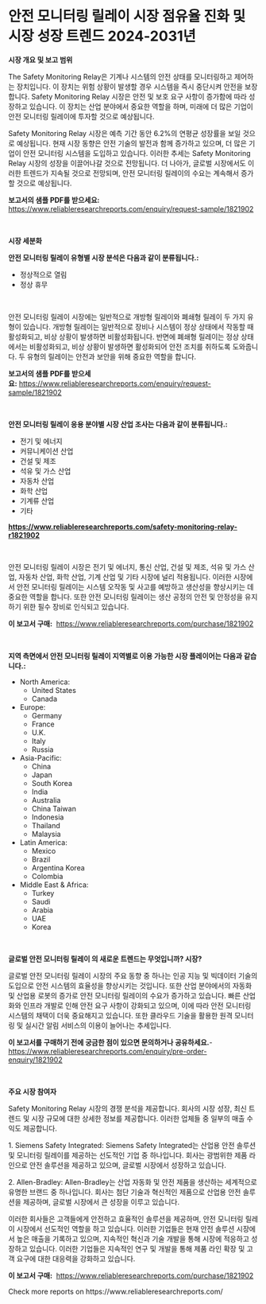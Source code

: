 <p><h1>안전 모니터링 릴레이 시장 점유율 진화 및 시장 성장 트렌드 2024-2031년</h1></p><p><strong>시장 개요 및 보고 범위</strong></p>
<p><p>The Safety Monitoring Relay은 기계나 시스템의 안전 상태를 모니터링하고 제어하는 장치입니다. 이 장치는 위험 상황이 발생할 경우 시스템을 즉시 중단시켜 안전을 보장합니다. Safety Monitoring Relay 시장은 안전 및 보호 요구 사항이 증가함에 따라 성장하고 있습니다. 이 장치는 산업 분야에서 중요한 역할을 하며, 미래에 더 많은 기업이 안전 모니터링 릴레이에 투자할 것으로 예상됩니다.</p><p>Safety Monitoring Relay 시장은 예측 기간 동안 6.2%의 연평균 성장률을 보일 것으로 예상됩니다. 현재 시장 동향은 안전 기술의 발전과 함께 증가하고 있으며, 더 많은 기업이 안전 모니터링 시스템을 도입하고 있습니다. 이러한 추세는 Safety Monitoring Relay 시장의 성장을 이끌어나갈 것으로 전망됩니다. 더 나아가, 글로벌 시장에서도 이러한 트렌드가 지속될 것으로 전망되며, 안전 모니터링 릴레이의 수요는 계속해서 증가할 것으로 예상됩니다.</p></p>
<p><strong>보고서의 샘플 PDF를 받으세요:</strong> <a href="https://www.reliableresearchreports.com/enquiry/request-sample/1821902">https://www.reliableresearchreports.com/enquiry/request-sample/1821902</a></p>
<p>&nbsp;</p>
<p><strong>시장 세분화</strong></p>
<p><strong>안전 모니터링 릴레이 유형별 시장 분석은 다음과 같이 분류됩니다.:</strong></p>
<p><ul><li>정상적으로 열림</li><li>정상 휴무</li></ul></p>
<p>&nbsp;</p>
<p><p>안전 모니터링 릴레이 시장에는 일반적으로 개방형 릴레이와 폐쇄형 릴레이 두 가지 유형이 있습니다. 개방형 릴레이는 일반적으로 장비나 시스템이 정상 상태에서 작동할 때 활성화되고, 비상 상황이 발생하면 비활성화됩니다. 반면에 폐쇄형 릴레이는 정상 상태에서는 비활성화되고, 비상 상황이 발생하면 활성화되어 안전 조치를 취하도록 도와줍니다. 두 유형의 릴레이는 안전과 보안을 위해 중요한 역할을 합니다.</p></p>
<p><strong>보고서의 샘플 PDF를 받으세요:</strong>&nbsp;<a href="https://www.reliableresearchreports.com/enquiry/request-sample/1821902">https://www.reliableresearchreports.com/enquiry/request-sample/1821902</a></p>
<p>&nbsp;</p>
<p><strong> 안전 모니터링 릴레이 응용 분야별 시장 산업 조사는 다음과 같이 분류됩니다.:</strong></p>
<p><ul><li>전기 및 에너지</li><li>커뮤니케이션 산업</li><li>건설 및 제조</li><li>석유 및 가스 산업</li><li>자동차 산업</li><li>화학 산업</li><li>기계류 산업</li><li>기타</li></ul></p>
<p><strong><a href="https://www.reliableresearchreports.com/safety-monitoring-relay-r1821902">https://www.reliableresearchreports.com/safety-monitoring-relay-r1821902</a></strong></p>
<p>&nbsp;</p>
<p><p>안전 모니터링 릴레이 시장은 전기 및 에너지, 통신 산업, 건설 및 제조, 석유 및 가스 산업, 자동차 산업, 화학 산업, 기계 산업 및 기타 시장에 널리 적용됩니다. 이러한 시장에서 안전 모니터링 릴레이는 시스템 오작동 및 사고를 예방하고 생산성을 향상시키는 데 중요한 역할을 합니다. 또한 안전 모니터링 릴레이는 생산 공정의 안전 및 안정성을 유지하기 위한 필수 장비로 인식되고 있습니다.</p></p>
<p><strong>이 보고서 구매:</strong>&nbsp; <a href="https://www.reliableresearchreports.com/purchase/1821902">https://www.reliableresearchreports.com/purchase/1821902</a></p>
<p>&nbsp;</p>
<p><strong>지역 측면에서 안전 모니터링 릴레이 지역별로 이용 가능한 시장 플레이어는 다음과 같습니다.:</strong></p>
<p><ul>
    <li>
        North America:
        <ul>
            <li>United States</li>
            <li>Canada</li>
        </ul>
    </li>
    <li>
        Europe:
        <ul>
            <li>Germany</li>
            <li>France</li>
            <li>U.K.</li>
            <li>Italy</li>
            <li>Russia</li>
        </ul>
    </li>
    <li>
        Asia-Pacific:
        <ul>
            <li>China</li>
            <li>Japan</li>
            <li>South Korea</li>
            <li>India</li>
            <li>Australia</li>
            <li>China Taiwan</li>
            <li>Indonesia</li>
            <li>Thailand</li>
            <li>Malaysia</li>
        </ul>
    </li>
    <li>
        Latin America:
        <ul>
            <li>Mexico</li>
            <li>Brazil</li>
            <li>Argentina Korea</li>
            <li>Colombia</li>
        </ul>
    </li>
    <li>
        Middle East & Africa:
        <ul>
            <li>Turkey</li>
            <li>Saudi</li>
            <li>Arabia</li>
            <li>UAE</li>
            <li>Korea</li>
        </ul>
    </li>
    </ul></p>
<p>&nbsp;</p>
<p><strong>글로벌 안전 모니터링 릴레이 의 새로운 트렌드는 무엇입니까? 시장?</strong></p>
<p><p>글로벌 안전 모니터링 릴레이 시장의 주요 동향 중 하나는 인공 지능 및 빅데이터 기술의 도입으로 안전 시스템의 효율성을 향상시키는 것입니다. 또한 산업 분야에서의 자동화 및 산업용 로봇의 증가로 안전 모니터링 릴레이의 수요가 증가하고 있습니다. 빠른 산업화와 인프라 개발로 인해 안전 요구 사항이 강화되고 있으며, 이에 따라 안전 모니터링 시스템의 채택이 더욱 중요해지고 있습니다. 또한 클라우드 기술을 활용한 원격 모니터링 및 실시간 알림 서비스의 이용이 늘어나는 추세입니다.</p></p>
<p><strong>이 보고서를 구매하기 전에 궁금한 점이 있으면 문의하거나 공유하세요.</strong>- <a href="https://www.reliableresearchreports.com/enquiry/pre-order-enquiry/1821902">https://www.reliableresearchreports.com/enquiry/pre-order-enquiry/1821902</a></p>
<p>&nbsp;</p>
<p><strong>주요 시장 참여자</strong></p>
<p><p>Safety Monitoring Relay 시장의 경쟁 분석을 제공합니다. 회사의 시장 성장, 최신 트렌드 및 시장 규모에 대한 상세한 정보를 제공합니다. 이러한 업체들 중 일부의 매출 수익도 제공합니다.</p><p>1. Siemens Safety Integrated: Siemens Safety Integrated는 산업용 안전 솔루션 및 모니터링 릴레이를 제공하는 선도적인 기업 중 하나입니다. 회사는 광범위한 제품 라인으로 안전 솔루션을 제공하고 있으며, 글로벌 시장에서 성장하고 있습니다.</p><p>2. Allen-Bradley: Allen-Bradley는 산업 자동화 및 안전 제품을 생산하는 세계적으로 유명한 브랜드 중 하나입니다. 회사는 첨단 기술과 혁신적인 제품으로 산업용 안전 솔루션을 제공하며, 글로벌 시장에서 큰 성장을 이루고 있습니다.</p><p>이러한 회사들은 고객들에게 안전하고 효율적인 솔루션을 제공하며, 안전 모니터링 릴레이 시장에서 선도적인 역할을 하고 있습니다. 이러한 기업들은 현재 안전 솔루션 시장에서 높은 매출을 기록하고 있으며, 지속적인 혁신과 기술 개발을 통해 시장에 적응하고 성장하고 있습니다. 이러한 기업들은 지속적인 연구 및 개발을 통해 제품 라인 확장 및 고객 요구에 대한 대응력을 강화하고 있습니다.</p></p>
<p><strong>이 보고서 구매:</strong>&nbsp;&nbsp;<a href="https://www.reliableresearchreports.com/purchase/1821902">https://www.reliableresearchreports.com/purchase/1821902</a></p>
<p>Check more reports on https://www.reliableresearchreports.com/</p>